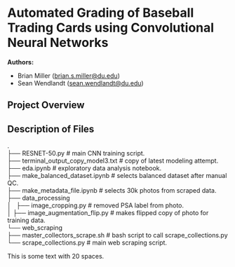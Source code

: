 # Automated Grading of Baseball Trading Cards using Convolutional Neural Networks

**Authors:**  
- Brian Miller (brian.s.miller@du.edu)
- Sean Wendlandt (sean.wendlandt@du.edu)

## Project Overview

## Description of Files
.  
├── RESNET-50.py                         # main CNN training script.  
├── terminal_output_copy_model3.txt      # copy of latest modeling attempt.  
├── eda.ipynb                            # exploratory data analysis notebook.  
├── make_balanced_dataset.ipynb          # selects balanced dataset after manual QC.  
├── make_metadata_file.ipynb             # selects 30k photos from scraped data.  
├── data_processing                       
│&nbsp;&nbsp;&nbsp;├── image_cropping.py                # removed PSA label from photo.   
│&#32;&#32;&#32;├── image_augmentation_flip.py       # makes flipped copy of photo for training data.   
└── web_scraping                         
&#32;&#32;&#32;&#32;├── master_collectors_scrape.sh      # bash script to call scrape_collections.py   
&#32;&#32;&#32;&#32;└── scrape_collections.py            # main web scraping script.  


This is some text<span style="white-space: pre;">                    </span>with 20 spaces.
